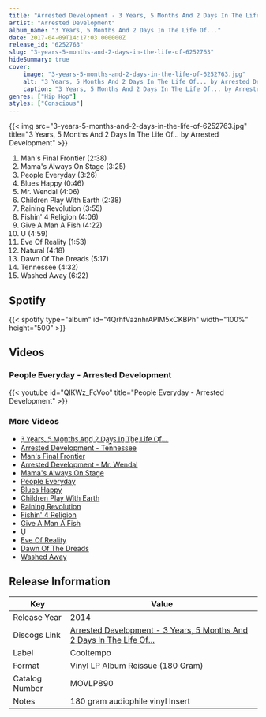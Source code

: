 ```yaml
---
title: "Arrested Development - 3 Years, 5 Months And 2 Days In The Life Of..."
artist: "Arrested Development"
album_name: "3 Years, 5 Months And 2 Days In The Life Of..."
date: 2017-04-09T14:17:03.000000Z
release_id: "6252763"
slug: "3-years-5-months-and-2-days-in-the-life-of-6252763"
hideSummary: true
cover:
    image: "3-years-5-months-and-2-days-in-the-life-of-6252763.jpg"
    alt: "3 Years, 5 Months And 2 Days In The Life Of... by Arrested Development"
    caption: "3 Years, 5 Months And 2 Days In The Life Of... by Arrested Development"
genres: ["Hip Hop"]
styles: ["Conscious"]
---
```


{{< img src="3-years-5-months-and-2-days-in-the-life-of-6252763.jpg" title="3 Years, 5 Months And 2 Days In The Life Of... by Arrested Development" >}}

<!-- section break -->

1. Man's Final Frontier (2:38)
2. Mama's Always On Stage (3:25)
3. People Everyday (3:26)
4. Blues Happy (0:46)
5. Mr. Wendal (4:06)
6. Children Play With Earth (2:38)
7. Raining Revolution (3:55)
8. Fishin' 4 Religion (4:06)
9. Give A Man A Fish (4:22)
10. U (4:59)
11. Eve Of Reality (1:53)
12. Natural (4:18)
13. Dawn Of The Dreads (5:17)
14. Tennessee (4:32)
15. Washed Away (6:22)

<!-- section break -->


## Spotify
{{< spotify type="album" id="4QrhfVaznhrAPlM5xCKBPh" width="100%" height="500" >}}



## Videos
### People Everyday - Arrested Development
{{< youtube id="QlKWz_FcVoo" title="People Everyday - Arrested Development" >}}<br>

### More Videos

- [3̲ ̲Y̲e̲a̲r̲s̲,̲ ̲5̲ ̲M̲o̲n̲t̲h̲s̲ ̲A̲n̲d̲ ̲2̲ ̲D̲a̲y̲s̲ ̲I̲n̲ ̲T̲h̲e̲ ̲L̲i̲f̲e̲ ̲O̲f̲.̲.̲.̲](https://www.youtube.com/watch?v=GMGXnL78xmQ)
- [Arrested Development - Tennessee](https://www.youtube.com/watch?v=6VCdJyOAQYM)
- [Man's Final Frontier](https://www.youtube.com/watch?v=yaY3slfWuRE)
- [Arrested Development - Mr. Wendal](https://www.youtube.com/watch?v=GfxvsHpTZWk)
- [Mama's Always On Stage](https://www.youtube.com/watch?v=4rYpFKBzGS4)
- [People Everyday](https://www.youtube.com/watch?v=eBpiJysWvK8)
- [Blues Happy](https://www.youtube.com/watch?v=kWSKhBd2HVM)
- [Children Play With Earth](https://www.youtube.com/watch?v=JXlmXGQRCKo)
- [Raining Revolution](https://www.youtube.com/watch?v=UvXLuKZX2cc)
- [Fishin' 4 Religion](https://www.youtube.com/watch?v=PkWSyNe9IUs)
- [Give A Man A Fish](https://www.youtube.com/watch?v=EjyWKR8HFC8)
- [U](https://www.youtube.com/watch?v=F_oaU12n-d8)
- [Eve Of Reality](https://www.youtube.com/watch?v=0aXUsECPt4g)
- [Dawn Of The Dreads](https://www.youtube.com/watch?v=XJDhadFrf6w)
- [Washed Away](https://www.youtube.com/watch?v=lBzxAXAvbu8)


## Release Information
|  Key           | Value                                                |
| ---------------| ---------------------------------------------------- |
| Release Year   | 2014                                   |
| Discogs Link   | [Arrested Development - 3 Years, 5 Months And 2 Days In The Life Of...](https://www.discogs.com/release/6252763-Arrested-Development-3-Years-5-Months-And-2-Days-In-The-Life-Of) |
| Label          | Cooltempo |
| Format         | Vinyl LP Album Reissue (180 Gram) |
| Catalog Number | MOVLP890 |
| Notes | 180 gram audiophile vinyl  Insert  |